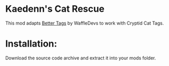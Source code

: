 # Kaedenn's Cat Rescue

This mod adapts [Better Tags](https://github.com/WaffleDevs/BetterTags) by WaffleDevs to work with Cryptid Cat Tags.

# Installation:

Download the source code archive and extract it into your mods folder.


